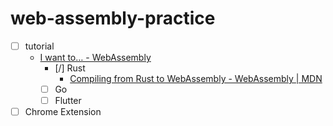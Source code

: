 # web-assembly-practice

- [ ] tutorial
    - [I want to… - WebAssembly](https://webassembly.org/getting-started/developers-guide/)
        - [/] Rust
            - [Compiling from Rust to WebAssembly - WebAssembly | MDN](https://developer.mozilla.org/en-US/docs/WebAssembly/Rust_to_wasm)
        - [ ] Go
        - [ ] Flutter
- [ ] Chrome Extension
